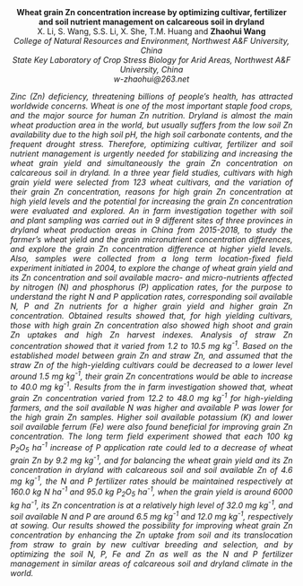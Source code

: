 <center><strong>Wheat grain Zn concentration increase by optimizing cultivar,
fertilizer and soil nutrient management on calcareous soil in dryland</strong>

<center>X. Li, S. Wang, S.S. Li, X. She, T.M. Huang and <strong>Zhaohui Wang</strong>

<center><i>College of Natural Resources and Environment, Northwest A&F University, China

<center><i>State Key Laboratory of Crop Stress Biology for Arid Areas, Northwest A&F University, China

<center><i>w-zhaohui@263.net</i>

<p style="text-align:justify">Zinc (Zn) deficiency, threatening billions of people’s health, has
attracted worldwide concerns. Wheat is one of the most important staple
food crops, and the major source for human Zn nutrition. Dryland is
almost the main wheat production area in the world, but usually suffers
from the low soil Zn availability due to the high soil pH, the high soil
carbonate contents, and the frequent drought stress. Therefore,
optimizing cultivar, fertilizer and soil nutrient management is urgently
needed for stabilizing and increasing the wheat grain yield and
simultaneously the grain Zn concentration on calcareous soil in dryland.
In a three year field studies, cultivars with high grain yield were
selected from 123 wheat cultivars, and the variation of their grain Zn
concentration, reasons for high grain Zn concentration at high yield
levels and the potential for increasing the grain Zn concentration were
evaluated and explored. An in farm investigation together with soil and
plant sampling was carried out in 9 different sites of three provinces
in dryland wheat production areas in China from 2015-2018, to study the
farmer’s wheat yield and the grain micronutrient concentration
differences, and explore the grain Zn concentration difference at higher
yield levels. Also, samples were collected from a long term
location-fixed field experiment initiated in 2004, to explore the change
of wheat grain yield and its Zn concentration and soil available macro-
and micro-nutrients affected by nitrogen (N) and phosphorus (P)
application rates, for the purpose to understand the right N and P
application rates, corresponding soil available N, P and Zn nutrients
for a higher grain yield and higher grain Zn concentration. Obtained
results showed that, for high yielding cultivars, those with high grain
Zn concentration also showed high shoot and grain Zn uptakes and high Zn
harvest indexes. Analysis of straw Zn concentration showed that it
varied from 1.2 to 10.5 mg kg<sup>-1</sup>. Based on the established model
between grain Zn and straw Zn, and assumed that the straw Zn of the
high-yielding cultivars could be decreased to a lower level around 1.5
mg kg<sup>-1</sup>, their grain Zn concentrations would be able to increase to
40.0 mg kg<sup>-1</sup>. Results from the in farm investigation showed that,
wheat grain Zn concentration varied from 12.2 to 48.0 mg kg<sup>-1</sup> for
high-yielding farmers, and the soil available N was higher and available
P was lower for the high grain Zn samples. Higher soil available
potassium (K) and lower soil available ferrum (Fe) were also found
beneficial for improving grain Zn concentration. The long term field
experiment showed that each 100 kg P<sub>2</sub>O<sub>5</sub> ha<sup>-1</sup> increase of P
application rate could led to a decrease of wheat grain Zn by 9.2 mg
kg<sup>-1</sup>, and for balancing the wheat grain yield and its Zn concentration
in dryland with calcareous soil and soil available Zn of 4.6 mg kg<sup>-1</sup>,
the N and P fertilizer rates should be maintained respectively at 160.0
kg N ha<sup>-1</sup> and 95.0 kg P<sub>2</sub>O<sub>5</sub> ha<sup>-1</sup>, when the grain yield is around
6000 kg ha<sup>-1</sup>, its Zn concentration is at a relatively high level of
32.0 mg kg<sup>-1</sup>, and soil available N and P are around 6.5 mg kg<sup>-1</sup> and
12.0 mg kg<sup>-1</sup>, respectively at sowing. Our results showed the
possibility for improving wheat grain Zn concentration by enhancing the
Zn uptake from soil and its translocation from straw to grain by new
cultivar breeding and selection, and by optimizing the soil N, P, Fe and
Zn as well as the N and P fertilizer management in similar areas of
calcareous soil and dryland climate in the world.
